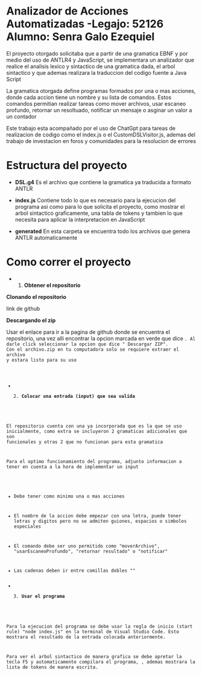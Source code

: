 # Analizador de Acciones Automatizadas -Legajo: 52126 Alumno: Senra Galo Ezequiel #

El proyecto otorgado solicitaba que a partir de una gramatica EBNF y por medio del uso de ANTLR4 y JavaScript, se implementara un analizador que realice el analisis lexico y sintactico de una gramatica dada, el arbol sintactico y que ademas realizara la traduccion del codigo fuente a Java Script

La gramatica otorgada define programas formados por una o mas acciones, donde cada accion tiene un nombre y su lista de comandos. Estos comandos permitian realizar tareas como mover archivos, usar escaneo profundo, retornar un resoltuado, notificar un mensaje o asginar un valor a un contador

Este trabajo esta acompañado por el uso de ChatGpt para tareas de realizacion de codigo como el index.js o el CustomDSLVisitor.js, ademas del trabajo de investacion en foros y comunidades para la resolucion de errores


# Estructura del proyecto #

* **DSL.g4**  Es el archivo que contiene la gramatica ya traducida a formato ANTLR

* **index.js**  Contiene todo lo que es necesario para la ejecucion del programa asi como para lo que solicita el proyecto, como mostrar el arbol sintactico graficamente, una tabla de tokens y tambien lo que necesita para aplicar la interpretacion en JavaScript

* **generated** En esta carpeta se encuentra todo los archivos que genera ANTLR automaticamente 


# Como correr el proyecto #

* 1. **Obtener el repositorio**

 **Clonando el repositorio** 

link de github

 **Descargando el zip**

Usar el enlace para ir a la pagina de github donde se encuentra el repositorio, una vez alli encontrar la opcion marcada en verde que dice <code>. Al darle click seleccionar la opcion que dice " Descargar ZIP". Con el archivo.zip en tu computadora solo se requiere extraer el archivo y estara listo para su uso

* 2. **Colocar una entrada (input) que sea valida**

El repositorio cuenta con una ya incorporada que es la que se uso inicialmente, como extra se incluyeron 2 gramaticas adicionales que son funcionales y otras 2 que no funcionan para esta gramatica

Para el optimo funcionamiento del programa, adjunto informacion a tener en cuenta a la hora de implementar un input

* Debe tener como minimo una o mas acciones
* El nombre de la accion debe empezar con una letra, puede tener letras y digitos pero no se admiten guiones, espacios o simbolos especiales
* El comando debe ser uno permitido como "moverArchivo", "usarEscaneoProfundo", "retornar resultado" o "notificar"
* Las cadenas deben ir entre comillas dobles ""

* 3. **Usar el programa**

Para la ejecucion del programa se debe usar la regla de inicio (start rule) "node index.js" en la terminal de Visual Studio Code. Esto mostrara el resultado de la entrada colocada anteriormente.

Para ver el arbol sintactico de manera grafica se debe apretar la tecla F5 y automaticamente compilara el programa, , ademas mostrara la lista de tokens de manera escrita.

